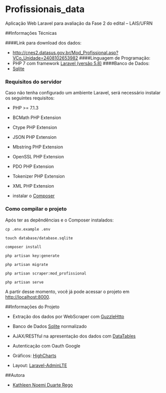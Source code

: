 # Profissionais_data
Aplicação Web Laravel para avaliação da Fase 2 do edital – LAIS/UFRN

##Informações Técnicas

####Link para download dos dados: 
* http://cnes2.datasus.gov.br/Mod_Profissional.asp?VCo_Unidade=2408102653982
####Linguagem de Programação:
* PHP 7 com framework [Laravel (versão 5.8)](https://laravel.com/docs/5.8)
####Banco de Dados:
* [Sqlite](https://www.sqlite.org/index.html)

### Requisitos do servidor

Caso não tenha configurado um ambiente Laravel, será necessário instalar os seguintes requisitos:

* PHP >= 7.1.3
* BCMath PHP Extension
* Ctype PHP Extension
* JSON PHP Extension
* Mbstring PHP Extension
* OpenSSL PHP Extension
* PDO PHP Extension
* Tokenizer PHP Extension
* XML PHP Extension

* instalar o [Composer](https://getcomposer.org/download/)

### Como compilar o projeto

Após ter as depêndências e o Composer instalados:

```
cp .env.example .env
```
```
touch database/database.sqlite
```
```
composer install
```
```
php artisan key:generate
```
```
php artisan migrate
```
```
php artisan scraper:mod_profissional
```
```
php artisan serve
```

A partir desse momento, você já pode acessar o projeto em
[http://localhost:8000](http://localhost:8000).

##Informações do Projeto

* Extração dos dados por WebScraper com [GuzzleHttp](https://github.com/guzzle/guzzle)

* Banco de Dados [Sqlite](https://www.sqlite.org/index.html) normalizado

*  AJAX/RESTful na apresentação dos dados com [DataTables](https://datatables.net/examples/index)

* Autenticação com Oauth Google

* Gráficos: [HighCharts](https://www.highcharts.com/docs/)

* Layout: [Laravel-AdminLTE](https://github.com/jeroennoten/Laravel-AdminLTE)

##Autora
* [Kathleen Noemi Duarte Rego](https://github.com/kathleenrego)